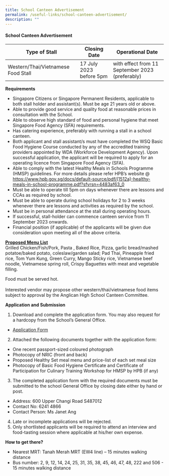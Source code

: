 ```yaml
---
title: School Canteen Advertisement
permalink: /useful-links/school-canteen-advertisement/
description: ""
---
```

#### School Canteen Advertisement

| Type of Stall | Closing Date | Operational Date |
| -------- | -------- | -------- |
|Western/Thai/Vietnamese Food Stall | 17 July 2023 before 5pm    | with effect from 11 September 2023 (preferably) |

**Requirements**

- Singapore Citizens or Singapore Permanent Residents, applicable to both stall holder and assistant(s). Must be age 21 years old or above.<br>
- Able to provide good service and quality food at reasonable prices in consultation with the School.<br>
- Able to observe high standard of food and personal hygiene that meet Singapore Food Agency (SFA) requirements.<br>
- Has catering experience, preferably with running a stall in a school canteen.<br>
- Both applicant and stall assistant/s must have completed the WSQ Basic Food Hygiene Course conducted by any of the accredited training providers appointed by WDA (Workforce Development Agency). Upon successful application, the applicant will be required to apply for an operating licence from Singapore Food Agency (SFA).<br> 
- Able to comply with the latest Healthy Meals in Schools Programme (HMSP) guidelines.  For more details please refer HPB’s website @ https://www.hpb.gov.sg/docs/default-source/pdf/(1512a)-healthy-meals-in-school-programme.pdf?sfvrsn=4483af63_0 <br>
- Must be able to operate till 5pm on days whenever there are lessons and CCAs as required by school.<br>
- Must be able to operate during school holidays for 2 to 3 weeks whenever there are lessons and activities as required by the school.<br>
- Must be in personal attendance at the stall during operating hours.<br>
- If successful, stall-holder can commence canteen service from 11 September 2023 onwards.<br>
- Financial position (if applicable) of the applicants will be given due consideration upon meeting all of the above criteria.<br>

<b><u>Proposed Menu List</u></b><br>
Grilled Chicken/Fish/Pork, Pasta , Baked Rice, Pizza, garlic bread/mashed potatoe/baked potato,  coleslaw/garden salad; Pad Thai, Pineapple fried rice, Tom Yum Kung, Green Curry, Mango Sticky rice, Vietnamese beef noodle, Vietnamese spring roll, Crispy Baguettes with meat and vegetable filling.<br>

Food must be served hot.<br><br>
Interested vendor may propose other western/thai/vietnamese food items subject to approval by the Anglican High School Canteen Committee.<br>


**Application and Submission**

1. Download and complete the application form. You may also request for a hardcopy from the School’s General Office.
* [Application Form](/files/Useful%20Links/School%20Canteen/formbf7_application_for_canteen_stall.pdf) 

2. Attached the following documents together with the application form:
* One recent passport-sized coloured photograph
* Photocopy of NRIC (front and back)
* Proposed Healthy Set meal menu and price-list of each set meal size
* Photocopy of Basic Food Hygiene Certificate and Certificate of Participation for Culinary Training Workshop for HMSP by HPB (if any)

3. The completed application form with the required documents must be submitted to the school General Office by closing date either by hand or post.

* Address: 600 Upper Changi Road S487012
* Contact No: 6241 4866
* Contact Person: Ms Janet Ang  

4. Late or incomplete applications will be rejected.<br>
5. Only shortlisted applicants will be required to attend an interview and food-tasting session where applicable at his/her own expense.<br>


**How to get there?**
* Nearest MRT: Tanah Merah MRT (EW4 line) – 15 minutes walking distance
* Bus number: 2, 9, 12, 14, 24, 25, 31, 35, 38, 45, 46, 47, 48, 222 and 506 - 15 minutes walking distance


